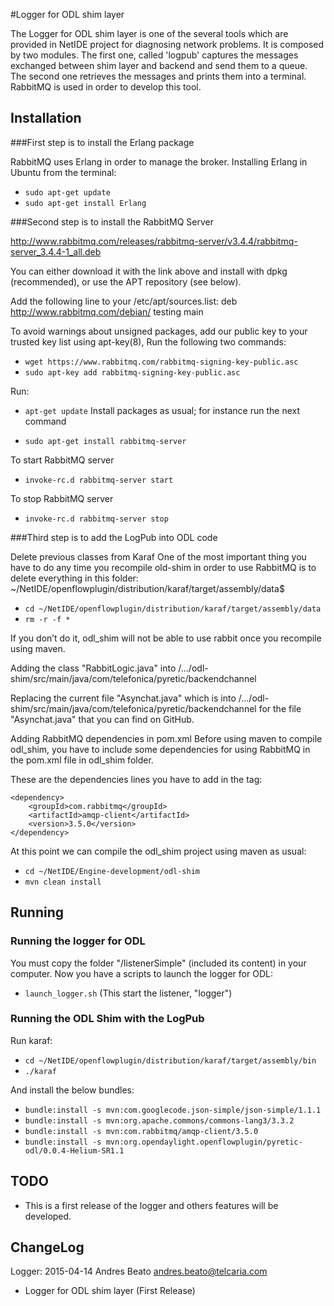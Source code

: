 #Logger for ODL shim layer

The Logger for ODL shim layer is one of the several tools which are provided in NetIDE project for diagnosing network problems. It is composed by two modules. The first one, called 'logpub' captures the messages exchanged between shim layer and backend and send them to a queue. The second one retrieves the messages and prints them into a terminal.
RabbitMQ is used in order to develop this tool.

## Installation

###First step is to install the Erlang package

RabbitMQ uses Erlang in order to manage the broker. Installing Erlang in Ubuntu from the terminal:

* ```sudo apt-get update```
* ```sudo apt-get install Erlang```

###Second step is to install the RabbitMQ Server

http://www.rabbitmq.com/releases/rabbitmq-server/v3.4.4/rabbitmq-server_3.4.4-1_all.deb

You can either download it with the link above and install with dpkg (recommended), or use the APT repository (see below).

Add the following line to your /etc/apt/sources.list:
deb http://www.rabbitmq.com/debian/ testing main

To avoid warnings about unsigned packages, add our public key to your trusted key list using apt-key(8), Run the following two commands:
* ```wget https://www.rabbitmq.com/rabbitmq-signing-key-public.asc```
* ```sudo apt-key add rabbitmq-signing-key-public.asc```

Run:

* ```apt-get update```
Install packages as usual; for instance run the next command

* ```sudo apt-get install rabbitmq-server```

To start RabbitMQ server
* ```invoke-rc.d rabbitmq-server start```

To stop RabbitMQ server
* ```invoke-rc.d rabbitmq-server stop```

###Third step is to add the LogPub into ODL code

Delete previous classes from Karaf
One of the most important thing you have to do any time you recompile old-shim in order to use RabbitMQ is to delete everything in this folder: ~/NetIDE/openflowplugin/distribution/karaf/target/assembly/data$

* ```cd ~/NetIDE/openflowplugin/distribution/karaf/target/assembly/data```
* ```rm -r -f *```

If you don’t do it, odl_shim will not be able to use rabbit once you recompile using
maven.

Adding the class "RabbitLogic.java" into /.../odl-shim/src/main/java/com/telefonica/pyretic/backendchannel

Replacing the current file "Asynchat.java" which is into /.../odl-shim/src/main/java/com/telefonica/pyretic/backendchannel for the file "Asynchat.java" that you can find on GitHub.

Adding RabbitMQ dependencies in pom.xml
Before using maven to compile odl_shim, you have to include some dependencies for using RabbitMQ in the pom.xml file in odl_shim folder.

These are the dependencies lines you have to add in the <dependencies></dependencies> tag:

	<dependency>
		<groupId>com.rabbitmq</groupId>
		<artifactId>amqp-client</artifactId>
		<version>3.5.0</version>
	</dependency>
	
At this point we can compile the odl_shim project using maven as usual:

* ```cd ~/NetIDE/Engine-development/odl-shim```
* ```mvn clean install```


## Running

### Running the logger for ODL
You must copy the folder "/listenerSimple" (included its content) in your computer. Now you have a scripts to launch the logger for ODL:

* ```launch_logger.sh``` (This start the listener, "logger")

### Running the ODL Shim with the LogPub

Run karaf:

* ```cd ~/NetIDE/openflowplugin/distribution/karaf/target/assembly/bin```
* ```./karaf```

And install the below bundles:

* ```bundle:install -s mvn:com.googlecode.json-simple/json-simple/1.1.1```
* ```bundle:install -s mvn:org.apache.commons/commons-lang3/3.3.2```
* ```bundle:install -s mvn:com.rabbitmq/amqp-client/3.5.0```
* ```bundle:install -s mvn:org.opendaylight.openflowplugin/pyretic-odl/0.0.4-Helium-SR1.1```

## TODO

* This is a first release of the logger and others features will be developed.

## ChangeLog

Logger: 2015-04-14 Andres Beato <andres.beato@telcaria.com>

   * Logger for ODL shim layer (First Release)
